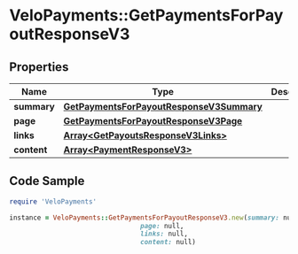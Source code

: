 # VeloPayments::GetPaymentsForPayoutResponseV3

## Properties

Name | Type | Description | Notes
------------ | ------------- | ------------- | -------------
**summary** | [**GetPaymentsForPayoutResponseV3Summary**](GetPaymentsForPayoutResponseV3Summary.md) |  | [optional] 
**page** | [**GetPaymentsForPayoutResponseV3Page**](GetPaymentsForPayoutResponseV3Page.md) |  | [optional] 
**links** | [**Array&lt;GetPayoutsResponseV3Links&gt;**](GetPayoutsResponseV3Links.md) |  | [optional] 
**content** | [**Array&lt;PaymentResponseV3&gt;**](PaymentResponseV3.md) |  | [optional] 

## Code Sample

```ruby
require 'VeloPayments'

instance = VeloPayments::GetPaymentsForPayoutResponseV3.new(summary: null,
                                 page: null,
                                 links: null,
                                 content: null)
```



